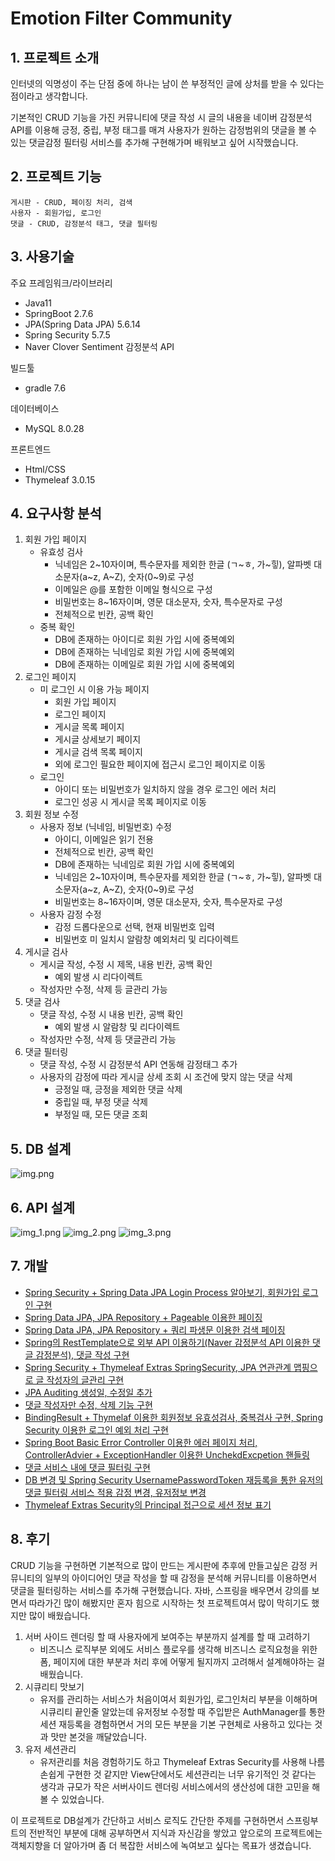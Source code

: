 # Emotion Filter Community
## 1. 프로젝트 소개
인터넷의 익명성이 주는 단점 중에 하나는 남이 쓴 부정적인 글에 상처를 받을 수 있다는 점이라고 생각합니다.

기본적인 CRUD 기능을 가진 커뮤니티에 댓글 작성 시 글의 내용을 네이버 감정분석 API를 이용해 긍정, 중립, 부정 태그를 매겨 사용자가 원하는 감정범위의 댓글을 볼 수 있는 댓글감정 필터링 서비스를 추가해 구현해가며 배워보고 싶어 시작했습니다.

## 2. 프로젝트 기능
    게시판 - CRUD, 페이징 처리, 검색
    사용자 - 회원가입, 로그인
    댓글 - CRUD, 감정분석 태그, 댓글 필터링
## 3. 사용기술
주요 프레임워크/라이브러리
- Java11
- SpringBoot 2.7.6
- JPA(Spring Data JPA) 5.6.14
- Spring Security 5.7.5
- Naver Clover Sentiment 감정분석 API

빌드툴
- gradle 7.6

데이터베이스
- MySQL 8.0.28

프론트엔드
- Html/CSS
- Thymeleaf 3.0.15

## 4. 요구사항 분석
 1. 회원 가입 페이지
    - 유효성 검사
      - 닉네임은 2~10자이며, 특수문자를 제외한 한글 (ㄱ~ㅎ, 가~힣), 알파벳 대소문자(a~z, A~Z), 숫자(0~9)로 구성
      - 이메일은 @를 포함한 이메일 형식으로 구성
      - 비밀번호는 8~16자이며, 영문 대소문자, 숫자, 특수문자로 구성
      - 전체적으로 빈칸, 공백 확인
    - 중복 확인
      - DB에 존재하는 아이디로 회원 가입 시에 중복예외
      - DB에 존재하는 닉네임로 회원 가입 시에 중복예외
      - DB에 존재하는 이메일로 회원 가입 시에 중복예외
 2. 로그인 페이지
    - 미 로그인 시 이용 가능 페이지
      - 회원 가입 페이지
      - 로그인 페이지
      - 게시글 목록 페이지
      - 게시글 상세보기 페이지
      - 게시글 검색 목록 페이지
      - 외에 로그인 필요한 페이지에 접근시 로그인 페이지로 이동
    - 로그인 
      - 아이디 또는 비밀번호가 일치하지 않을 경우 로그인 에러 처리
      - 로그인 성공 시 게시글 목록 페이지로 이동
 3. 회원 정보 수정
    - 사용자 정보 (닉네임, 비밀번호) 수정
      - 아이디, 이메일은 읽기 전용
      - 전체적으로 빈칸, 공백 확인
      - DB에 존재하는 닉네임로 회원 가입 시에 중복예외
      - 닉네임은 2~10자이며, 특수문자를 제외한 한글 (ㄱ~ㅎ, 가~힣), 알파벳 대소문자(a~z, A~Z), 숫자(0~9)로 구성
      - 비밀번호는 8~16자이며, 영문 대소문자, 숫자, 특수문자로 구성
    - 사용자 감정 수정
      - 감정 드롭다운으로 선택, 현재 비밀번호 입력
      - 비밀번호 미 일치시 알람창 예외처리 및 리다이렉트
 4. 게시글 검사
    - 게시글 작성, 수정 시 제목, 내용 빈칸, 공백 확인
      - 예외 발생 시 리다이렉트
    - 작성자만 수정, 삭제 등 글관리 가능
 5. 댓글 검사
    - 댓글 작성, 수정 시 내용 빈칸, 공백 확인
      - 예외 발생 시 알람창 및 리다이렉트
    - 작성자만 수정, 삭제 등 댓글관리 가능
 6. 댓글 필터링
    - 댓글 작성, 수정 시 감정분석 API 연동해 감정태그 추가
    - 사용자의 감정에 따라 게시글 상세 조회 시 조건에 맞지 않는 댓글 삭제
      - 긍정일 때, 긍정을 제외한 댓글 삭제
      - 중립일 때, 부정 댓글 삭제
      - 부정일 때, 모든 댓글 조회
## 5. DB 설계
![img.png](img.png)

## 6. API 설계
![img_1.png](img_1.png)
![img_2.png](img_2.png)
![img_3.png](img_3.png)
## 7. 개발
- [Spring Security + Spring Data JPA Login Process 알아보기, 회원가입 로그인 구현](https://anythingis.tistory.com/79)
- [Spring Data JPA, JPA Repository + Pageable 이용한 페이징](https://anythingis.tistory.com/80)
- [Spring Data JPA, JPA Repository + 쿼리 파생문 이용한 검색 페이징](https://anythingis.tistory.com/81)
- [Spring의 RestTemplate으로 외부 API 이용하기(Naver 감정분석 API 이용한 댓글 감정분석), 댓글 작성 구현](https://anythingis.tistory.com/82)
- [Spring Security + Thymeleaf Extras SpringSecurity, JPA 연관관계 맵핑으로 글 작성자의 글관리 구현](https://anythingis.tistory.com/83)
- [JPA Auditing 생성일, 수정일 추가](https://anythingis.tistory.com/84)
- [댓글 작성자만 수정, 삭제 기능 구현](https://anythingis.tistory.com/86)
- [BindingResult + Thymelaf 이용한 회원정보 유효성검사, 중복검사 구현, Spring Security 이용한 로그인 예외 처리 구현](https://anythingis.tistory.com/87)
- [Spring Boot Basic Error Controller 이용한 에러 페이지 처리, ControllerAdvier + ExceptionHandler 이용한 UnchekdExcpetion 핸들링](https://anythingis.tistory.com/89)
- [댓글 서비스 내에 댓글 필터링 구현](https://anythingis.tistory.com/89)
- [DB 변경 및 Spring Security UsernamePasswordToken 재등록을 통한 유저의 댓글 필터링 서비스 적용 감정 변경, 유저정보 변경](https://anythingis.tistory.com/90)
- [Thymeleaf Extras Security의 Principal 접근으로 세션 정보 표기](https://anythingis.tistory.com/91)
## 8. 후기
CRUD 기능을 구현하면 기본적으로 많이 만드는 게시판에 추후에 만들고싶은 감정 커뮤니티의 일부의 아이디어인 댓글 작성을 할 때 감정을 분석해 커뮤니티를 이용하면서 댓글을 필터링하는 서비스를 추가해 구현했습니다. 
자바, 스프링을 배우면서 강의를 보면서 따라가긴 많이 해봤지만 혼자 힘으로 시작하는 첫 프로젝트여서 많이 막히기도 했지만 많이 배웠습니다.


1. 서버 사이드 렌더링 할 때 사용자에게 보여주는 부분까지 설계를 할 때 고려하기
    -  비즈니스 로직부분 외에도 서비스 플로우를 생각해 비즈니스 로직요청을 위한 폼, 페이지에 대한 부분과 처리 후에 어떻게 될지까지 고려해서 설계해야하는 걸 배웠습니다.
2. 시큐리티 맛보기
   - 유저를 관리하는 서비스가 처음이여서 회원가입, 로그인처리 부분을 이해하며 시큐리티 끝인줄 알았는데 유저정보 수정할 때 주입받은 AuthManager를 통한 세션 재등록을 경험하면서 거의 모든 부분을 기본 구현체로 사용하고 있다는 것과 맛만 본것을 깨달았습니다.
3. 유저 세션관리
   - 유저관리를 처음 경험하기도 하고 Thymeleaf Extras Security를 사용해 나름 손쉽게 구현한 것 같지만 View단에서도 세션관리는 너무 유기적인 것 같다는 생각과 규모가 작은 서버사이드 렌더링 서비스에서의 생산성에 대한 고민을 해볼 수 있었습니다.


이 프로젝트로 DB설계가 간단하고 서비스 로직도 간단한 주제를 구현하면서 스프링부트의 전반적인 부분에 대해 공부하면서 지식과 자신감을 쌓았고 앞으로의 프로젝트에는 객체지향을 더 알아가며 좀 더 복잡한 서비스에 녹여보고 싶다는 목표가 생겼습니다. 




    
    